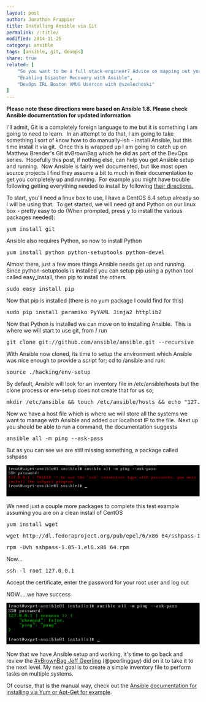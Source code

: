 ```yaml
---
layout: post
author: Jonathan Frappier
title: Installing Ansible via Git
permalink: /:title/
modified: 2014-11-25
category: ansible
tags: [ansible, git, devops]
share: true
related: [
    "So you want to be a full stack engineer? Advice on mapping out your career", 
    "Enabling Disaster Recovery with Ansible", 
    "DevOps IRL Boston VMUG Usercon with @szelechoski"
]
---
```

**Please note these directions were based on Ansible 1.8. Please check Ansible documentation for updated information**

I'll admit, Git is a completely foreign language to me but it is something I am going to need to learn.  In an attempt to do that, I am going to take something I sort of know how to do manually-ish - install Ansible, but this time install it via git.  Once this is wrapped up I am going to catch up on Matthew Brender's Git #vBrownBag which he did as part of the DevOps series.  Hopefully this post, if nothing else, can help you get Ansible setup and running.  Now Ansible is fairly well documented, but like most open source projects I find they assume a bit to much in their documentation to get you completely up and running.  For example you might have trouble following getting everything needed to install by following <a href="http://docs.ansible.com/intro_installation.html" target="_blank">their directions.</a>

To start, you'll need a linux box to use, I have a CentOS 6.4 setup already so I will be using that.  To get started, we will need git and Python on our linux box - pretty easy to do (When prompted, press y to install the various packages needed):
<pre>yum install git</pre>
Ansible also requires Python, so now to install Python
<pre>yum install python python-setuptools python-devel</pre>
Almost there, just a few more things Ansible needs get up and running.  Since python-setuptools is installed you can setup pip using a python tool called easy_install, then pip to install the others
<pre>sudo easy_install pip</pre>
Now that pip is installed (there is no yum package I could find for this)
<pre>sudo pip install paramiko PyYAML Jinja2 httplib2</pre>
Now that Python is installed we can move on to installing Ansible.  This is where we will start to use git, from / run
<pre>git clone git://github.com/ansible/ansible.git --recursive</pre>
With Ansible now cloned, its time to setup the environment which Ansible was nice enough to provide a script for; cd to /ansible and run:
<pre>source ./hacking/env-setup</pre>
By default, Ansible will look for an inventory file in /etc/ansible/hosts but the clone process or env-setup does not create that for us so;
<pre>mkdir /etc/ansible &amp;&amp; touch /etc/ansible/hosts &amp;&amp; echo "127.0.0.1" &gt; /etc/ansible/hosts</pre>
Now we have a host file which is where we will store all the systems we want to manage with Ansible and added our localhost IP to the file.  Next up you should be able to run a command, the documentation suggests
<pre>ansible all -m ping --ask-pass</pre>
But as you can see we are still missing something, a package called sshpass

<img src="/images/fulls/ansible-almost.png" class="fit image">

We need just a couple more packages to complete this test example assuming you are on a clean install of CentOS
<pre>yum install wget</pre>
<pre>wget http://dl.fedoraproject.org/pub/epel/6/x86_64/sshpass-1.05-1.el6.x86_64.rpm</pre>
<pre>rpm -Uvh sshpass-1.05-1.el6.x86_64.rpm</pre>
Now...
<pre>ssh -l root 127.0.0.1</pre>
Accept the certificate, enter the password for your root user and log out

NOW.....we have success

<img src="/images/fulls/ansible-working.png" class="fit image">

Now that we have Ansible setup and working, it's time to go back and review the <a href="http://professionalvmware.com/2014/11/vbrownbag-devops-follow-up-learning-ansible-with-jeff-geerling-geerlingguy/" target="_blank">#vBrownBag Jeff Geerling</a> (@geerlingguy) did on it to take it to the next level. My next goal is to create a simple inventory file to perform tasks on multiple systems.

Of course, that is the manual way, check out the <a href="http://docs.ansible.com/intro_installation.html#latest-release-via-yum" target="_blank">Ansible documentation for installing via Yum or Apt-Get for example</a>.